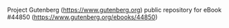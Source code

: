 Project Gutenberg (https://www.gutenberg.org) public repository for eBook #44850 (https://www.gutenberg.org/ebooks/44850)
